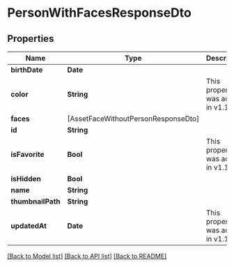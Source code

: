 # PersonWithFacesResponseDto

## Properties
Name | Type | Description | Notes
------------ | ------------- | ------------- | -------------
**birthDate** | **Date** |  | 
**color** | **String** | This property was added in v1.126.0 | [optional] 
**faces** | [AssetFaceWithoutPersonResponseDto] |  | 
**id** | **String** |  | 
**isFavorite** | **Bool** | This property was added in v1.126.0 | [optional] 
**isHidden** | **Bool** |  | 
**name** | **String** |  | 
**thumbnailPath** | **String** |  | 
**updatedAt** | **Date** | This property was added in v1.107.0 | [optional] 

[[Back to Model list]](../README.md#documentation-for-models) [[Back to API list]](../README.md#documentation-for-api-endpoints) [[Back to README]](../README.md)


